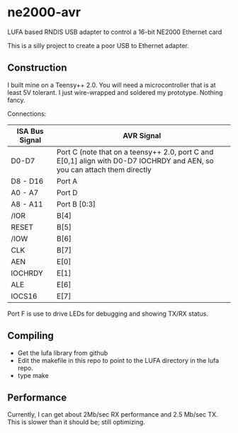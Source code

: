 # ne2000-avr
LUFA based RNDIS USB adapter to control a 16-bit NE2000 Ethernet card

This is a silly project to create a poor USB to Ethernet adapter.

## Construction

I built mine on a Teensy++ 2.0.  You will need a microcontroller that is at least 5V tolerant.  I just wire-wrapped and soldered my prototype.  Nothing fancy.

Connections:

| ISA Bus Signal | AVR Signal |
|----------------|------------|
| D0-D7          | Port C (note that on a teensy++ 2.0, port C and E[0,1] align with D0-D7 IOCHRDY and AEN, so you can attach them directly |
| D8 - D16       | Port A     |
| A0 - A7        | Port D     |
| A8 - A11       | Port B [0:3] |
| /IOR           | B[4]       |
| RESET          | B[5]       |
| /IOW           | B[6]       |
| CLK            | B[7]       |
| AEN            | E[0]       |
| IOCHRDY        | E[1]       |
| ALE            | E[6]       |
| IOCS16         | E[7]       |


Port F is use to drive LEDs for debugging and showing TX/RX status.

## Compiling

 - Get the lufa library from github
 - Edit the makefile in this repo to point to the LUFA directory in the lufa repo.
 - type make

## Performance

Currently, I can get about 2Mb/sec RX performance and 2.5 Mb/sec TX.  This is slower than it should be; still optimizing.
